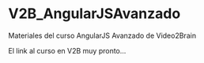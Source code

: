 # V2B_AngularJSAvanzado
Materiales del curso AngularJS Avanzado de Video2Brain


El link al curso en V2B muy pronto...
